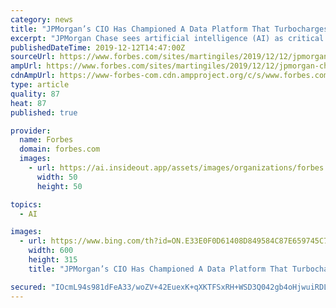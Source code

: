 ```yaml
---
category: news
title: "JPMorgan’s CIO Has Championed A Data Platform That Turbocharges AI"
excerpt: "JPMorgan Chase sees artificial intelligence (AI) as critical to its future success. And the mega-bank has a big advantage over many of its smaller rivals: the massive amount of data it gathers from sources such as the 50% of U.S. households with which it has some form of relationship and the $6 trillion-worth of payment flows it handles daily."
publishedDateTime: 2019-12-12T14:47:00Z
sourceUrl: https://www.forbes.com/sites/martingiles/2019/12/12/jpmorgan-chase-ai-banking-model/
ampUrl: https://www.forbes.com/sites/martingiles/2019/12/12/jpmorgan-chase-ai-banking-model/amp/
cdnAmpUrl: https://www-forbes-com.cdn.ampproject.org/c/s/www.forbes.com/sites/martingiles/2019/12/12/jpmorgan-chase-ai-banking-model/amp/
type: article
quality: 87
heat: 87
published: true

provider:
  name: Forbes
  domain: forbes.com
  images:
    - url: https://ai.insideout.app/assets/images/organizations/forbes.com-50x50.jpg
      width: 50
      height: 50

topics:
  - AI

images:
  - url: https://www.bing.com/th?id=ON.E33E0F0D61408D849584C87E659745C7
    width: 600
    height: 315
    title: "JPMorgan’s CIO Has Championed A Data Platform That Turbocharges AI"

secured: "IOcmL94s981dFeA33/woZV+42EuexK+qXKTFSxRH+WSD3Q042gb4oHjwuiRDLyFQo+0ROjpy9O/d3N2/xma3RULgjjAmHZRq4Vg86KMUDruDTAvs3WnvliMmbAaQUqEoGrzPUTssJ5INH/kEHMwDwzJ1F31yU7f2tGIA7Dsqx/JcCQnKLlpnHf0gvul+RbVY4EoonxOpqtkSehKNKW1/iLhfaV6YWFOdU5Y4Q1BWlU9rsaYSXNbN6BTHDnTASC7yBVp0piG4ws7i24inIZwNLw==;mhbcfNNH2jp6x9iPQ2arBQ=="
---
```


